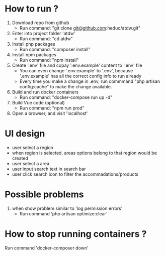 # How to run ?

1. Download repo from github
    - Run command: "git clone git@github.com:heduo/atdw.git"
2. Enter into project folder 'atdw'
    - Run command: "cd atdw"
3. Install php packages
    - Run command: "composer install"
4. Install npm packages
    - Run command: "npm install"
5. Create '.env' file and copay '.env.example' content to '.env' file
    - You can even change '.env.example' to '.env', because '.env.example' has all the correct config info to run already
    - Every time you make a change in .env, run commmand "php artisan config:cache" to make the change available.
6. Build and run docker containers
    - Run command: "docker-compose run up -d"
7. Build Vue code (optional)
    - Run command: "npm run prod"
8. Open a browser, and visit 'localhost'

# UI design

-   user select a region
-   when region is selected, areas options belong to that region would be created
-   user select a area
-   user input search text in search bar
-   user click search icon to filter the accommadations/products

# Possible problems

1. when show problem similar to 'log permission errors'
    - Run command 'php artisan optimize:clear'

# How to stop running containers ?

Run command 'docker-composer down'

